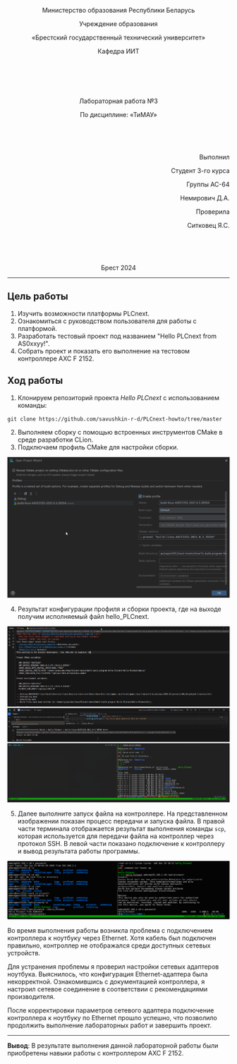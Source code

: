 <p align="center">Министерство образования Республики Беларусь</p>
<p align="center">Учреждение образования</p>
<p align="center">«Брестский государственный технический университет»</p>       
<p align="center">Кафедра ИИТ</p>
<br><br><br><br>
<p align="center">Лабораторная работа №3</p>
<p align="center">По дисциплине: «ТиМАУ»</p>
<br><br><br>
<p align="right">Выполнил</p>
<p align="right">Студент 3-го курса</p>
<p align="right">Группы АС-64</p>
<p align="right">Немирович Д.А.</p>
<p align="right">Проверила</p>
<p align="right">Ситковец Я.С.</p>
<br><br><br>
<p align="center">Брест 2024</p>

---

## Цель работы
1. Изучить возможности платформы PLCnext.  
2. Ознакомиться с руководством пользователя для работы с платформой.  
3. Разработать тестовый проект под названием "Hello PLCnext from AS0xxyy!".  
4. Собрать проект и показать его выполнение на тестовом контроллере AXC F 2152.

## Ход работы

1. Клонируем репозиторий проекта *Hello PLCnext* с использованием команды:  

```
git clone https://github.com/savushkin-r-d/PLCnext-howto/tree/master
```  

2. Выполняем сборку с помощью встроенных инструментов CMake в среде разработки CLion.  
3. Подключаем профиль CMake для настройки сборки.

![](./img/1.png)

4. Результат конфигурации профиля и сборки проекта, где на выходе получим исполняемый файл hello_PLCnext.

![](./img/2.png)
![](./img/3.png)
![](./img/4.png)

5. Далее выполните запуск файла на контроллере. На представленном изображении показан процесс передачи и запуска файла. В правой части терминала отображается результат выполнения команды `scp`, которая используется для передачи файла на контроллер через протокол SSH. В левой части показано подключение к контроллеру и вывод результата работы программы.

![](./img/5.png)

Во время выполнения работы возникла проблема с подключением контроллера к ноутбуку через Ethernet. Хотя кабель был подключен правильно, контроллер не отображался среди доступных сетевых устройств.  

Для устранения проблемы я проверил настройки сетевых адаптеров ноутбука. Выяснилось, что конфигурация Ethernet-адаптера была некорректной. Ознакомившись с документацией контроллера, я настроил сетевое соединение в соответствии с рекомендациями производителя.  

После корректировки параметров сетевого адаптера подключение контроллера к ноутбуку по Ethernet прошло успешно, что позволило продолжить выполнение лабораторных работ и завершить проект.

---

**Вывод**: В результате выполнения данной лабораторной работы были приобретены навыки работы с контроллером AXC F 2152.
